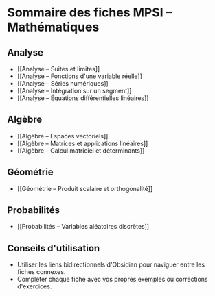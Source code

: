 # Sommaire des fiches MPSI – Mathématiques

## Analyse
- [[Analyse – Suites et limites]]
- [[Analyse – Fonctions d'une variable réelle]]
- [[Analyse – Séries numériques]]
- [[Analyse – Intégration sur un segment]]
- [[Analyse – Équations différentielles linéaires]]

## Algèbre
- [[Algèbre – Espaces vectoriels]]
- [[Algèbre – Matrices et applications linéaires]]
- [[Algèbre – Calcul matriciel et déterminants]]

## Géométrie
- [[Géométrie – Produit scalaire et orthogonalité]]

## Probabilités
- [[Probabilités – Variables aléatoires discrètes]]

## Conseils d'utilisation
- Utiliser les liens bidirectionnels d'Obsidian pour naviguer entre les fiches connexes.
- Compléter chaque fiche avec vos propres exemples ou corrections d'exercices.
